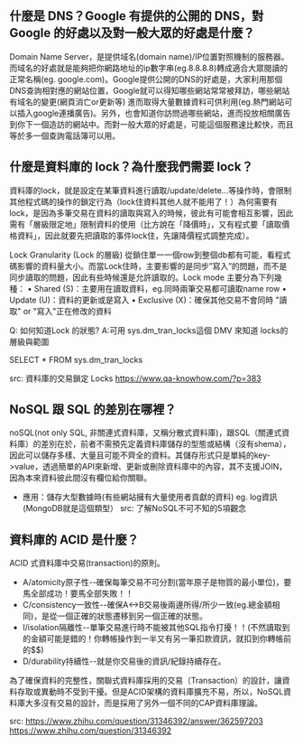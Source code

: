 ## 什麼是 DNS？Google 有提供的公開的 DNS，對 Google 的好處以及對一般大眾的好處是什麼？
Domain Name Server，是提供域名(domain name)/IP位置對照機制的服務器。而域名的好處就是能夠把你網路地址的ip數字串(eg.8.8.8.8)轉成適合大眾閱讀的正常名稱(eg. google.com)。Google提供公開的DNS的好處是，大家利用那個DNS查詢相對應的網站位置，Google就可以得知哪些網站常常被拜訪，哪些網站有域名的變更(網頁消亡or更新等) 進而取得大量數據資料可供利用(eg.熱門網站可以插入google連播廣告)。另外，也會知道你訪問過哪些網站，進而投放相關廣告到你下一個造訪的網站中。而對一般大眾的好處是，可能這個服務速比較快，而且等於多一個查詢電話簿可以用。


## 什麼是資料庫的 lock？為什麼我們需要 lock？
資料庫的lock，就是設定在某筆資料進行讀取/update/delete...等操作時，會限制其他程式碼的操作的鎖定行為（lock住資料其他人就不能用了！）為何需要有lock，是因為多筆交易在資料的讀取與寫入的時候，彼此有可能會相互影響，因此需有「層級限定地」限制資料的使用（比方說在「降價時」，又有程式要「讀取價格資料」，因此就要先把讀取的事件lock住，先讓降價程式調整完成）。

Lock Granularity (Lock 的層級)
從鎖住單一一個row到整個db都有可能，看程式碼影響的資料量大小。而當Lock住時，主要影響的是同步”寫入”的問題，而不是同步讀取的問題，因此有些時候還是允許讀取的。Lock mode 主要分為下列幾種：
• Shared (S)：主要用在讀取資料，eg.同時兩筆交易都可讀取name row
• Update (U)：資料的更新或是寫入
• Exclusive (X)：確保其他交易不會同時 "讀取" or "寫入"正在修改的資料

Q: 如何知道Lock 的狀態? A:可用 sys.dm_tran_locks這個 DMV 來知道 locks的層級與範圍

SELECT * FROM sys.dm_tran_locks

src: 資料庫的交易鎖定 Locks https://www.qa-knowhow.com/?p=383


## NoSQL 跟 SQL 的差別在哪裡？
noSQL(not only SQL, 非關連式資料庫，又稱分散式資料庫)，跟SQL（關連式資料庫）的差別在於，前者不需預先定義資料庫儲存的型態或結構（沒有shema），因此可以儲存多樣、大量且可能不齊全的資料。其儲存形式只是單純的key->value，透過簡單的API來新增、更新或刪除資料庫中的內容，其不支援JOIN，因為本來資料彼此間沒有欄位給你關聯。
- 應用：儲存大型數據時(有些網站擁有大量使用者貢獻的資料) eg. log資訊 (MongoDB就是這個類型）
src: 了解NoSQL不可不知的5項觀念


## 資料庫的 ACID 是什麼？
ACID 式資料庫中交易(transaction)的原則。
- A/atomicity原子性--確保每筆交易不可分割(當年原子是物質的最小單位)，要馬全部成功！要馬全部失敗！！
- C/consistency一致性--確保A<->B交易後兩邊所得/所少一致(eg.總金額相同)，是從一個正確的狀態遷移到另一個正確的狀態。
- I/isolation隔離性--單筆交易進行時不能被其他SQL指令打擾！！(不然讀取到的金額可能是錯的！你轉帳操作到一半又有另一筆扣款資訊，就扣到你轉帳前的$$)
- D/durability持續性--就是你交易後的資訊/紀錄持續存在。

為了確保資料的完整性，關聯式資料庫採用的交易（Transaction）的設計，讓資料存取或異動時不受到干擾。但是ACID架構的資料庫擴充不易，所以，NoSQL資料庫大多沒有交易的設計，而是採用了另外一個不同的CAP資料庫理論。

src:
https://www.zhihu.com/question/31346392/answer/362597203
https://www.zhihu.com/question/31346392 